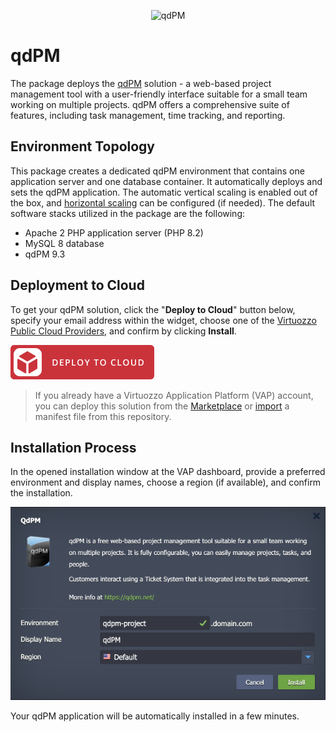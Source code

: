 <p align="center"> 
<img src="images/qdpm.png" alt="qdPM">
</p>

# qdPM

The package deploys the [qdPM](https://qdpm.net/) solution - a web-based project management tool with a user-friendly interface suitable for a small team working on multiple projects. qdPM offers a comprehensive suite of features, including task management, time tracking, and reporting.
 

## Environment Topology

This package creates a dedicated qdPM environment that contains one application server and one database container. It automatically deploys and sets the qdPM application. The automatic vertical scaling is enabled out of the box, and [horizontal scaling](https://www.virtuozzo.com/application-platform-docs/automatic-horizontal-scaling/) can be configured (if needed). The default software stacks utilized in the package are the following:

- Apache 2 PHP application server (PHP 8.2)
- MySQL 8 database
- qdPM 9.3


## Deployment to Cloud

To get your qdPM solution, click the "**Deploy to Cloud**" button below, specify your email address within the widget, choose one of the [Virtuozzo Public Cloud Providers](https://www.virtuozzo.com/application-platform-partners/), and confirm by clicking **Install**.

[![Deploy to Cloud](https://raw.githubusercontent.com/jelastic-jps/common/main/images/deploy-to-cloud.png)](https://www.virtuozzo.com/install/?manifest=https://raw.githubusercontent.com/jelastic-jps/qdpm/refs/heads/master/manifest.jps)

> If you already have a Virtuozzo Application Platform (VAP) account, you can deploy this solution from the [Marketplace](https://www.virtuozzo.com/application-platform-docs/marketplace/) or [import](https://www.virtuozzo.com/application-platform-docs/environment-import/) a manifest file from this repository.


## Installation Process

In the opened installation window at the VAP dashboard, provide a preferred environment and display names, choose a region (if available), and confirm the installation.

![qdPM deployment wizard](images/qdpm-deployment-wizard.png)

Your qdPM application will be automatically installed in a few minutes.

